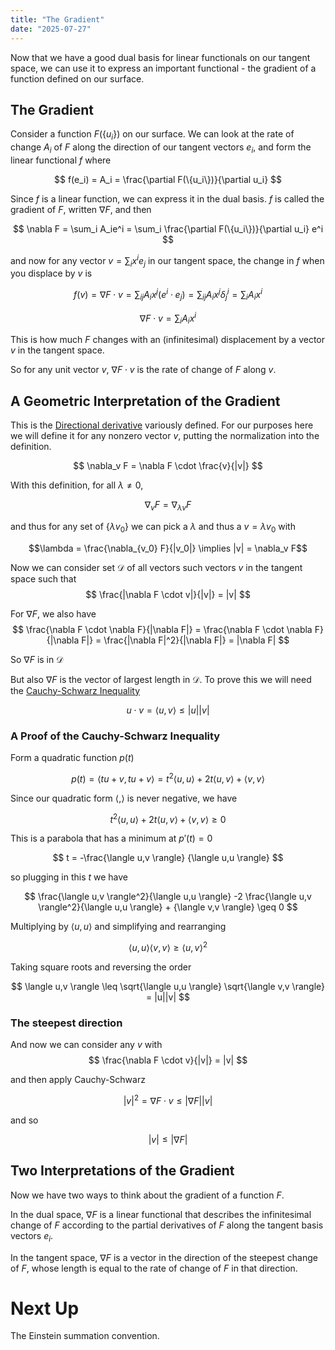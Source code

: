 ```yaml
---
title: "The Gradient"
date: "2025-07-27"
---
```


Now that we have a good dual basis for linear functionals on our tangent space, we can use it to express an important functional - the gradient of a function defined on our surface.

<!-- more -->

## The Gradient

Consider a function $F(\{u_i\})$ on our surface. We can look at the rate of change $A_i$ of $F$ along the direction of our tangent vectors $e_i$, and form the linear functional $f$ where

$$
f(e_i) = A_i = \frac{\partial F(\{u_i\})}{\partial u_i} 
$$

Since $f$ is a linear function, we can express it in the dual basis. $f$ is called the gradient of $F$, written $\nabla F$, and then

$$
\nabla F = \sum_i A_ie^i = \sum_i \frac{\partial F(\{u_i\})}{\partial u_i} e^i
$$

and now for any vector $v = \sum_i x^i e_j$ in our tangent space, the change in $f$ when you displace by $v$ is

$$
f(v) = \nabla F \cdot v = \sum_{ij}A_i x^j (e^i \cdot e_j)  =  \sum_{ij}A_i x^j \delta^i_j = \sum_i A_i x^i
$$

$$
\nabla F \cdot v =  \sum_i A_i x^i
$$

This is how much $F$ changes with an (infinitesimal) displacement by a vector $v$ in the tangent space.

So for any unit vector $v$, $\nabla F \cdot v$ is the rate of change of $F$ along $v$.

## A Geometric Interpretation of the Gradient



This is the [Directional derivative](https://en.wikipedia.org/wiki/Directional_derivative) variously defined. For our purposes here we will define it for any nonzero vector $v$, putting the normalization into the definition.

$$
\nabla_v F = \nabla F \cdot \frac{v}{|v|}
$$

With this definition, for all $\lambda \neq 0$,

$$\nabla_v F = \nabla_{\lambda v} F$$

and thus for any set of $\{\lambda v_0\}$ we can pick a $\lambda$ and thus a $v = \lambda v_0$ with

$$\lambda = \frac{\nabla_{v_0} F}{|v_0|} \implies |v| = \nabla_v F$$ 

Now we can consider set $\mathcal{D}$ of all vectors such vectors $v$ in the tangent space such that
$$
\frac{|\nabla F \cdot v|}{|v|} = |v|
$$

For $\nabla F$, we also have
$$
\frac{\nabla F \cdot \nabla F}{|\nabla F|} = \frac{\nabla F \cdot \nabla F}{|\nabla F|} = \frac{|\nabla F|^2}{|\nabla F|}  = |\nabla F|
$$

So $\nabla F$ is in $\mathcal{D}$

But also $\nabla F$ is the vector of largest length in $\mathcal{D}$. To prove this we will need the [Cauchy-Schwarz Inequality](https://en.wikipedia.org/wiki/Cauchy%E2%80%93Schwarz_inequality)

$$
u \cdot v = \langle u,v \rangle \leq |u||v|
$$

### A Proof of the Cauchy-Schwarz Inequality

Form a quadratic function $p(t)$

$$
p(t) = \langle tu+v,tu+v \rangle = t^2\langle u,u \rangle + 2t\langle u,v \rangle + \langle v,v \rangle
$$

Since our quadratic form $\langle ,\rangle$ is never negative, we have

$$
 t^2\langle u,u \rangle + 2t\langle u,v \rangle + \langle v,v \rangle \geq 0
$$

This is a parabola that has a minimum at $p'(t)=0$

$$
t = -\frac{\langle u,v \rangle} {\langle u,u \rangle}
$$

so plugging in this $t$ we have

$$
\frac{\langle u,v \rangle^2}{\langle u,u \rangle} -2 \frac{\langle u,v \rangle^2}{\langle u,u \rangle} + {\langle v,v \rangle} \geq 0
$$

Multiplying by $\langle u,u \rangle$ and simplifying and rearranging 

$$
\langle u,u \rangle \langle v,v \rangle \geq  {\langle u,v \rangle}^2
$$

Taking square roots and reversing the order

$$
\langle u,v \rangle \leq \sqrt{\langle u,u \rangle} \sqrt{\langle v,v \rangle} = |u||v|
$$

### The steepest direction


And now we can consider any $v$ with
$$
\frac{\nabla F \cdot v}{|v|} = |v|
$$

and then apply Cauchy-Schwarz

$$
|v|^2  = \nabla F \cdot v \leq |\nabla F||v|
$$

and so

$$
|v| \leq |\nabla F|
$$

## Two Interpretations of the Gradient

Now we have two ways to think about the gradient of a function $F$.

In the dual space, $\nabla F$ is a linear functional that describes the infinitesimal change of $F$ according to the partial derivatives of $F$ along the tangent basis vectors $e_i$.

In the tangent space, $\nabla F$ is a vector in the direction of the steepest change of $F$, whose length is equal to the rate of change of $F$ in that direction.

# Next Up

The Einstein summation convention.